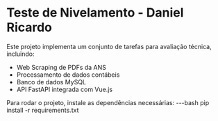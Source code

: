 # Teste de Nivelamento - Daniel Ricardo

Este projeto implementa um conjunto de tarefas para avaliação técnica, incluindo:
- Web Scraping de PDFs da ANS
- Processamento de dados contábeis
- Banco de dados MySQL
- API FastAPI integrada com Vue.js 

Para rodar o projeto, instale as dependências necessárias:
---bash
pip install -r requirements.txt
